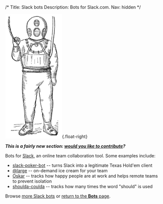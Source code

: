 /*
Title: Slack bots
Description: Bots for Slack.com.
Nav: hidden
*/

![Diving gear -- kind of looks like an old school robot](/content/images/illustrations/deep-sea-diver-768.jpg){.float-right}

***This is a fairly new section: [would you like to contribute](https://github.com/botwiki/botwiki.org)?***

Bots for [Slack](https://slack.com/), an online team collaboration tool. Some examples include:

- [slack-poker-bot](slackbots/slack-poker-bot) -- turns Slack into a legitimate Texas Hold'em client
- [@large](slackbots/large) -- on-demand ice cream for your team
- [Oskar](slackbots/oskar) -- tracks how happy people are at work and helps remote teams to prevent isolation
- [shoulda-coulda](slackbots/shoulda-coulda) -- tracks how many times the word "should" is used

Browse [more Slack bots](/tag/slackbot) or [return to the **Bots** page](/bots).

